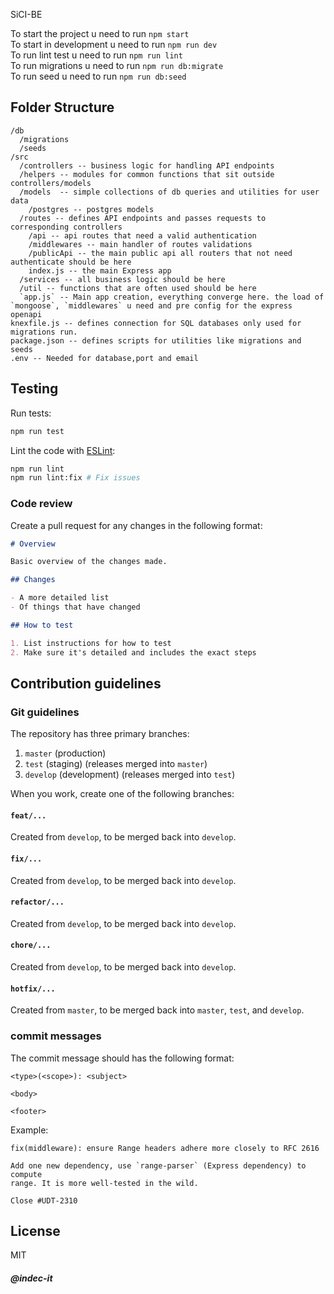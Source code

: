 SiCI-BE

To start the project u need to run `npm start`<br>
To start in development u need to run `npm run dev`<br>
To run lint test u need to run `npm run lint`<br>
To run migrations u need to run `npm run db:migrate`<br>
To run seed u need to run `npm run db:seed`

## Folder Structure
```
/db
  /migrations
  /seeds
/src
  /controllers -- business logic for handling API endpoints
  /helpers -- modules for common functions that sit outside controllers/models
  /models  -- simple collections of db queries and utilities for user data
    /postgres -- postgres models
  /routes -- defines API endpoints and passes requests to corresponding controllers
    /api -- api routes that need a valid authentication
    /middlewares -- main handler of routes validations
    /publicApi -- the main public api all routers that not need authenticate should be here
    index.js -- the main Express app
  /services -- all business logic should be here
  /util -- functions that are often used should be here 
  `app.js` -- Main app creation, everything converge here. the load of `mongoose`, `middlewares` u need and pre config for the express openapi
knexfile.js -- defines connection for SQL databases only used for migrations run.
package.json -- defines scripts for utilities like migrations and seeds
.env -- Needed for database,port and email
```

## Testing

Run tests:

```sh
npm run test
```

Lint the code with [ESLint](https://eslint.org):

```sh
npm run lint
npm run lint:fix # Fix issues
```

### Code review

Create a pull request for any changes in the following format:

```md
# Overview

Basic overview of the changes made.

## Changes

- A more detailed list
- Of things that have changed

## How to test

1. List instructions for how to test
2. Make sure it's detailed and includes the exact steps
```

## Contribution guidelines

### Git guidelines

The repository has three primary branches:

1. `master` (production)
2. `test` (staging) (releases merged into `master`)
3. `develop` (development) (releases merged into `test`)

When you work, create one of the following branches:

#### `feat/...`

Created from `develop`, to be merged back into `develop`.

#### `fix/...`

Created from `develop`, to be merged back into `develop`.

#### `refactor/...`

Created from `develop`, to be merged back into `develop`.

#### `chore/...`

Created from `develop`, to be merged back into `develop`.

#### `hotfix/...`

Created from `master`, to be merged back into `master`, `test`, and `develop`.

### commit messages

The commit message should has the following format:

```
<type>(<scope>): <subject>

<body>

<footer>
```

Example:
```
fix(middleware): ensure Range headers adhere more closely to RFC 2616

Add one new dependency, use `range-parser` (Express dependency) to compute
range. It is more well-tested in the wild.

Close #UDT-2310
```

## License
MIT

##### @indec-it
